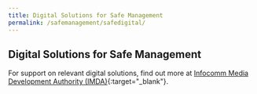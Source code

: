 ```yaml
---
title: Digital Solutions for Safe Management
permalink: /safemanagement/safedigital/
---
```

## Digital Solutions for Safe Management

For support on relevant digital solutions, find out more at [Infocomm Media Development Authority (IMDA)](https://www.imda.gov.sg/SMEsGoDigital){:target="_blank"}.
